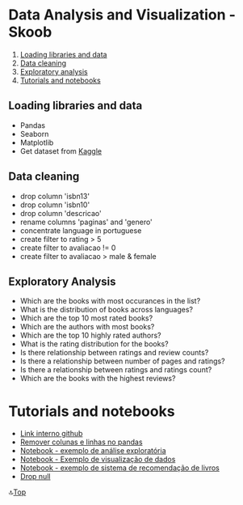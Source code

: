 # Data Analysis and Visualization - Skoob

<a name="anchor"></a>
1. [Loading libraries and data](#anchor1)
2. [Data cleaning](#anchor2)
3. [Exploratory analysis](#anchor3)
4. [Tutorials and notebooks](#anchor4)

<a id="anchor1"></a>
## Loading libraries and data
* Pandas
* Seaborn
* Matplotlib
* Get dataset from [Kaggle](https://www.kaggle.com/victorstein/livros-skoob)

<a id="anchor2"></a>
## Data cleaning
* drop column 'isbn13'
* drop column 'isbn10'
* drop column 'descricao'
* rename columns 'paginas' and 'genero'
* concentrate language in portuguese
* create filter to rating > 5
* create filter to avaliacao != 0
* create filter to avaliacao > male & female

<a id="anchor3"></a>
## Exploratory Analysis
* Which are the books with most occurances in the list?
* What is the distribution of books across languages?
* Which are the top 10 most rated books?
* Which are the authors with most books?
* Which are the top 10 highly rated authors?
* What is the rating distribution for the books?
* Is there relationship between ratings and review counts?
* Is there a relationship between number of pages and ratings?
* Is there a relationship between ratings and ratings count?
* Which are the books with the highest reviews?


# Tutorials and notebooks
* [Link interno github](https://medium.com/thiagogmta/criando-um-arquivo-markdown-com-links-internos-3ad5da825ccd)
* [Remover colunas e linhas no pandas](https://www.alura.com.br/artigos/como-remover-linhas-e-colunas-no-pandas)
* [Notebook - exemplo de análise exploratória](https://www.kaggle.com/hoshi7/goodreads-analysis-and-recommending-books)
* [Notebook - Exemplo de visualização de dados](https://www.kaggle.com/listonlt/books-data-visualisation-with-seaborn/notebook)
* [Notebook - exemplo de sistema de recomendação de livros](https://www.kaggle.com/aayushmishra1512/what-should-you-read-next-book-recommender)
* [Drop null](https://medium.com/horadecodar/como-tratar-dados-nulos-no-dataset-4f0470b22d38)



:top:[Top](#anchor)
